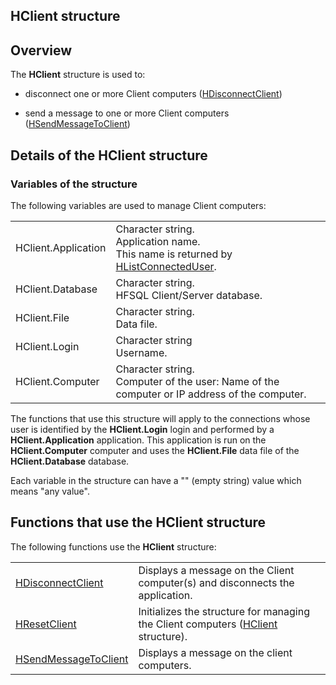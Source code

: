 


## HClient structure
			



<a name="NOTE1"></a>
<a name="NOTE1_1"></a>


## Overview
<a name="overview_ELTTEXTE000164"></a>
The **HClient** structure is used to:

- disconnect one or more Client computers ([HDisconnectClient](../WDLang4/3044339.md))

- send a message to one or more Client computers ([HSendMessageToClient](../WDLang4/3044346.md))












<a name="NOTE2"></a>
<a name="NOTE2_1"></a>


## Details of the HClient structure
<a name="details_the_hclient_structure_ELTTEXTE000194"></a>


### Variables of the structure
<a name="variables_the_structure_ELTPARAGRAPHE000066"></a>

The following variables are used to manage Client computers:


|   |   |
| --- | --- |
| HClient.Application | Character string.<br>Application name. <br>This name is returned by [HListConnectedUser](../WDLang4/3044291.md). |
| HClient.Database | Character string.<br>HFSQL Client/Server database. |
| HClient.File | Character string.<br>Data file. |
| HClient.Login | Character string<br>Username. |
| HClient.Computer | Character string.<br>Computer of the user: Name of the computer or IP address of the computer. |


The functions that use this structure will apply to the connections whose user is identified by the **HClient.Login** login and performed by a **HClient.Application** application. This application is run on the **HClient.Computer** computer and uses the **HClient.File** data file of the **HClient.Database** database.

Each variable in the structure can have a "" (empty string) value which means "any value".

<a name="NOTE3"></a>
<a name="NOTE3_1"></a>


## Functions that use the HClient structure
<a name="functions_that_use_the_hclient_structure_ELTTEXTE000218"></a>
The following functions use the **HClient** structure: 



|   |   |
| --- | --- |
| [HDisconnectClient](../WDLang4/3044339.md) | Displays a message on the Client computer(s) and disconnects the application. |
| [HResetClient](../WDLang4/3044341.md) | Initializes the structure for managing the Client computers ([HClient](../WDLang4/3044340.md) structure). |
| [HSendMessageToClient](../WDLang4/3044346.md) | Displays a message on the client computers. |






